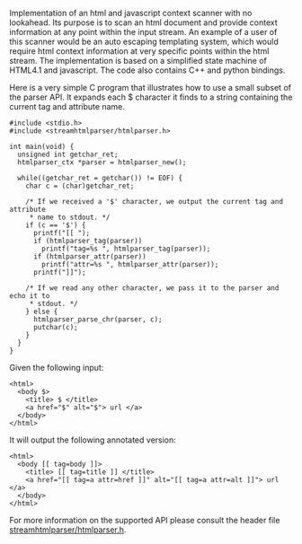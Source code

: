 Implementation of an html and javascript context scanner with no lookahead. Its purpose is to scan an html document and provide context information at any point within the input stream. An example of a user of this scanner would be an auto escaping templating system, which would require html context information at very specific points within the html stream. The implementation is based on a simplified state machine of HTML4.1 and javascript. The code also contains C++ and python bindings.

Here is a very simple C program that illustrates how to use a small subset of the parser API. It expands each $ character it finds to a string containing the current tag and attribute name.

```
#include <stdio.h>
#include <streamhtmlparser/htmlparser.h>

int main(void) {
  unsigned int getchar_ret;
  htmlparser_ctx *parser = htmlparser_new();

  while((getchar_ret = getchar()) != EOF) {
    char c = (char)getchar_ret;

    /* If we received a '$' character, we output the current tag and attribute
     * name to stdout. */
    if (c == '$') {
      printf("[[ ");
      if (htmlparser_tag(parser))
        printf("tag=%s ", htmlparser_tag(parser));
      if (htmlparser_attr(parser))
        printf("attr=%s ", htmlparser_attr(parser));
      printf("]]");

    /* If we read any other character, we pass it to the parser and echo it to
     * stdout. */
    } else {
      htmlparser_parse_chr(parser, c);
      putchar(c);
    }
  }
}
```


Given the following input:

```
<html>
  <body $>
    <title> $ </title>
    <a href="$" alt="$"> url </a>
  </body>
</html>
```


It will output the following annotated version:

```
<html>
  <body [[ tag=body ]]>
    <title> [[ tag=title ]] </title>
    <a href="[[ tag=a attr=href ]]" alt="[[ tag=a attr=alt ]]"> url </a>
  </body>
</html>
```

For more information on the supported API please consult the header file [streamhtmlparser/htmlparser.h](http://code.google.com/p/streamhtmlparser/source/browse/trunk/src/streamhtmlparser/htmlparser.h).